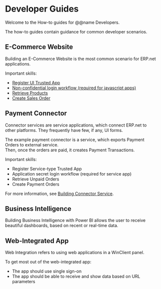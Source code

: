 # Developer Guides

Welcome to the How-to guides for @@name Developers.

The how-to guides contain guidance for common developer scenarios.

## E-Commerce Website

Building an E-Commerce Website is the most common scenario for ERP.net applications.

Important skills:

* [Register UI Trusted App](step-by-step/register-trusted-app.md)
* [Non-confidential login workflow (required for javascript apps)](step-by-step/login-non-confidential.md)
* [Retrieve Products](step-by-step/retrieve-products.md)
* [Create Sales Order](step-by-step/create-sales-order.md)

## Payment Connector

Connector services are service applications, which connect ERP.net to other platforms.
They frequently have few, if any, UI forms.

The example payment connector is a service, which exports Payment Orders to external service.  
Then, once the orders are paid, it creates Payment Transactions.

Important skills:

* Register Service-type Trusted App
* Application secret login workflow (required for service app)
* Retrieve Unpaid Orders
* Create Payment Orders

For more information, see [Building Connector Service](samples/build-payment-connector.md).

## Business Intelligence

Building Business Intelligence with Power BI allows the user to receive beautiful dashboards, based on recent or real-time data.

## Web-Integrated App

Web Integration refers to using web applications in a WinClient panel.

To get most out of the web-integrated app:

* The app should use single sign-on
* The app should be able to receive and show data based on URL parameters
